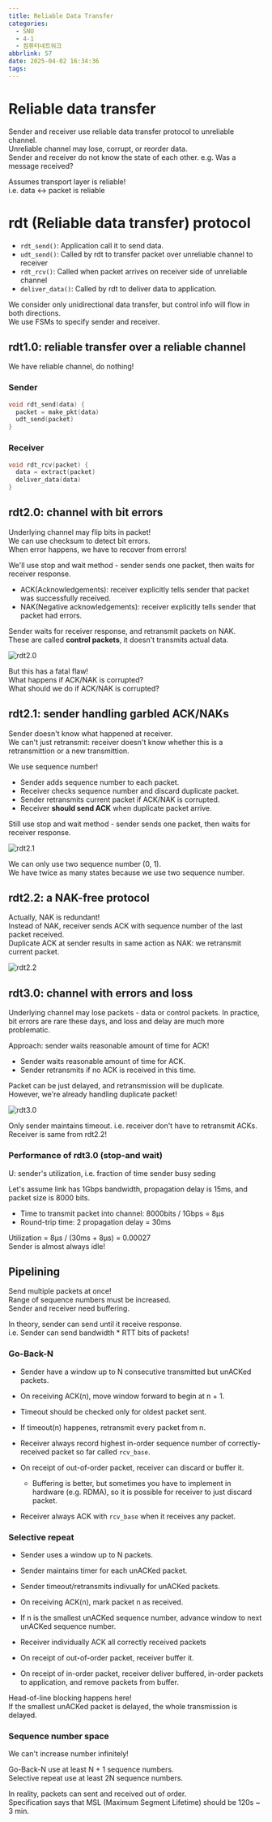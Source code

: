 ```yaml
---
title: Reliable Data Transfer
categories:
  - SNU
  - 4-1
  - 컴퓨터네트워크
abbrlink: 57
date: 2025-04-02 16:34:36
tags:
---
```


# Reliable data transfer

Sender and receiver use reliable data transfer protocol to unreliable channel.  
Unreliable channel may lose, corrupt, or reorder data.  
Sender and receiver do not know the state of each other. e.g. Was a message received?

Assumes transport layer is reliable!  
i.e. data <-> packet is reliable

# rdt (Reliable data transfer) protocol

- `rdt_send()`: Application call it to send data.
- `udt_send()`: Called by rdt to transfer packet over unreliable channel to receiver
- `rdt_rcv()`: Called when packet arrives on receiver side of unreliable channel
- `deliver_data()`: Called by rdt to deliver data to application.

We consider only unidirectional data transfer, but control info will flow in both directions.  
We use FSMs to specify sender and receiver.

## rdt1.0: reliable transfer over a reliable channel

We have reliable channel, do nothing!

### Sender

```c
void rdt_send(data) {
  packet = make_pkt(data)
  udt_send(packet)
}
```

### Receiver

```c
void rdt_rcv(packet) {
  data = extract(packet)
  deliver_data(data)
}
```

## rdt2.0: channel with bit errors

Underlying channel may flip bits in packet!  
We can use checksum to detect bit errors.  
When error happens, we have to recover from errors!

We'll use stop and wait method - sender sends one packet, then waits for receiver response.

- ACK(Acknowledgements): receiver explicitly tells sender that packet was successfully received.  
- NAK(Negative acknowledgements): receiver explicitly tells sender that packet had errors.

Sender waits for receiver response, and retransmit packets on NAK.  
These are called **control packets**, it doesn't transmits actual data.

![rdt2.0](rdt2.0.png)

But this has a fatal flaw!  
What happens if ACK/NAK is corrupted?  
What should we do if ACK/NAK is corrupted?

## rdt2.1: sender handling garbled ACK/NAKs

Sender doesn't know what happened at receiver.  
We can't just retransmit: receiver doesn't know whether this is a retransmittion or a new transmittion.

We use sequence number!

- Sender adds sequence number to each packet.  
- Receiver checks sequence number and discard duplicate packet.  
- Sender retransmits current packet if ACK/NAK is corrupted.  
- Receiver **should send ACK** when duplicate packet arrive.

Still use stop and wait method - sender sends one packet, then waits for receiver response.

![rdt2.1](rdt2.1.png)

We can only use two sequence number (0, 1).  
We have twice as many states because we use two sequence number.

## rdt2.2: a NAK-free protocol

Actually, NAK is redundant!  
Instead of NAK, receiver sends ACK with sequence number of the last packet received.  
Duplicate ACK at sender results in same action as NAK: we retransmit current packet.

![rdt2.2](rdt2.2.png)

## rdt3.0: channel with errors and loss

Underlying channel may lose packets - data or control packets.
In practice, bit errors are rare these days, and loss and delay are much more problematic.

Approach: sender waits reasonable amount of time for ACK!

- Sender waits reasonable amount of time for ACK.
- Sender retransmits if no ACK is received in this time.

Packet can be just delayed, and retransmission will be duplicate.  
However, we're already handling duplicate packet!

![rdt3.0](rdt3.0.png)

Only sender maintains timeout. i.e. receiver don't have to retransmit ACKs.  
Receiver is same from rdt2.2!

### Performance of rdt3.0 (stop-and wait)

U: sender's utilization, i.e. fraction of time sender busy seding

Let's assume link has 1Gbps bandwidth, propagation delay is 15ms, and packet size is 8000 bits.

- Time to transmit packet into channel: 8000bits / 1Gbps = 8μs
- Round-trip time: 2 propagation delay = 30ms

Utilization = 8μs / (30ms + 8μs) = 0.00027  
Sender is almost always idle!

## Pipelining

Send multiple packets at once!  
Range of sequence numbers must be increased.  
Sender and receiver need buffering.

In theory, sender can send until it receive response.  
i.e. Sender can send bandwidth * RTT bits of packets!

### Go-Back-N

- Sender have a window up to N consecutive transmitted but unACKed packets.  
- On receiving ACK(n), move window forward to begin at n + 1.  
- Timeout should be checked only for oldest packet sent.  
- If timeout(n) happenes, retransmit every packet from n.

- Receiver always record highest in-order sequence number of correctly-received packet so far called `rcv_base`.
- On receipt of out-of-order packet, receiver can discard or buffer it.
  - Buffering is better, but sometimes you have to implement in hardware (e.g. RDMA), so it is possible for receiver to just discard packet.
- Receiver always ACK with `rcv_base` when it receives any packet.

### Selective repeat

- Sender uses a window up to N packets.
- Sender maintains timer for each unACKed packet.
- Sender timeout/retransmits indivually for unACKed packets.
- On receiving ACK(n), mark packet n as received.
- If n is the smallest unACKed sequence number, advance window to next unACKed sequence number.

- Receiver individually ACK all correctly received packets
- On receipt of out-of-order packet, receiver buffer it.
- On receipt of in-order packet, receiver deliver buffered, in-order packets to application, and remove packets from buffer.

Head-of-line blocking happens here!  
If the smallest unACKed packet is delayed, the whole transmission is delayed.

### Sequence number space

We can't increase number infinitely!

Go-Back-N use at least N + 1 sequence numbers.  
Selective repeat use at least 2N sequence numbers.

In reality, packets can sent and received out of order.  
Specification says that MSL (Maximum Segment Lifetime) should be 120s ~ 3 min.
